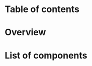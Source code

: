 # Table of contents

# Overview

# List of components

<react-docgen-typescript path="./src" exclude="index.ts," />

